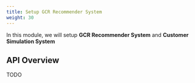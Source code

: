 ```yaml
---
title: Setup GCR Recommender System
weight: 30
---
```


In this module, we will setup **GCR Recommender System** and **Customer Simulation System**

## API Overview
TODO